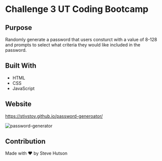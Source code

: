 # Challenge 3 UT Coding Bootcamp

## Purpose
Randomly generate a password that users consturct with a value of 8-128 and prompts to select what criteria they would like included in the password.

## Built With
* HTML
* CSS
* JavaScript

## Website
https://stivstoy.github.io/password-generoator/

![password-generator](https://user-images.githubusercontent.com/87504797/131065801-eef82357-c7b7-48ab-91bc-03a28feca339.jpg)

## Contribution
Made with ❤️ by Steve Hutson